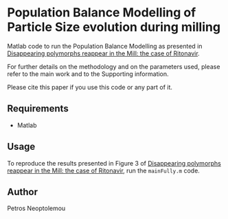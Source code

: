 # Population Balance Modelling of Particle Size evolution during milling

Matlab code to run the Population Balance Modelling as presented
in [Disappearing polymorphs reappear in the Mill: the case of Ritonavir](https://chemrxiv.org/engage/chemrxiv/article-details/645112f307c3f0293717c139).

For further details on the methodology and on the parameters used, please refer to the main work and to the Supporting information.

Please cite this paper if you use this code or any part of it.

## Requirements

- Matlab

## Usage

To reproduce the results presented in Figure 3
of [Disappearing polymorphs reappear in the Mill: the case of Ritonavir](https://doi.org/10.26434/chemrxiv-2023-gz7kb), 
run the ```mainFully.m``` code.

## Author

Petros Neoptolemou